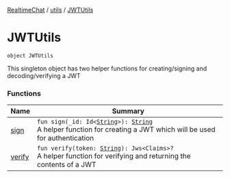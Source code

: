 [RealtimeChat](../../index.md) / [utils](../index.md) / [JWTUtils](./index.md)

# JWTUtils

`object JWTUtils`

This singleton object has two helper functions for creating/signing and decoding/verifying a JWT

### Functions

| Name | Summary |
|---|---|
| [sign](sign.md) | `fun sign(_id: Id<`[`String`](https://kotlinlang.org/api/latest/jvm/stdlib/kotlin/-string/index.html)`>): `[`String`](https://kotlinlang.org/api/latest/jvm/stdlib/kotlin/-string/index.html)<br>A helper function for creating a JWT which will be used for authentication |
| [verify](verify.md) | `fun verify(token: `[`String`](https://kotlinlang.org/api/latest/jvm/stdlib/kotlin/-string/index.html)`): Jws<Claims>?`<br>A helper function for verifying and returning the contents of a JWT |
